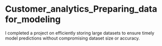 # Customer_analytics_Preparing_datafor_modeling
I completed a project on efficiently storing large datasets to ensure timely model predictions without compromising dataset size or accuracy.
